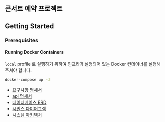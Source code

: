 ## 콘서트 예약 프로젝트

## Getting Started

### Prerequisites

#### Running Docker Containers

`local` profile 로 실행하기 위하여 인프라가 설정되어 있는 Docker 컨테이너를 실행해주셔야 합니다.

```bash
docker-compose up -d
```

- [요구사항 명세서](./requirements.md)
- [api 명세서](./api-spec.md)
- [데이터베이스 ERD](./erd.md)
- [시퀀스 다이어그램](./sequence-diagrams.md)
- [시스템 아키텍처](./architecture.md)